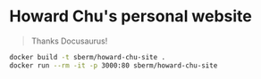 # Howard Chu's personal website

> Thanks Docusaurus!

~~~bash
docker build -t sberm/howard-chu-site .
docker run --rm -it -p 3000:80 sberm/howard-chu-site
~~~
